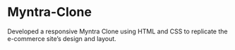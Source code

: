 # Myntra-Clone
Developed a responsive Myntra Clone using HTML and CSS to replicate the e-commerce site’s design and layout.
